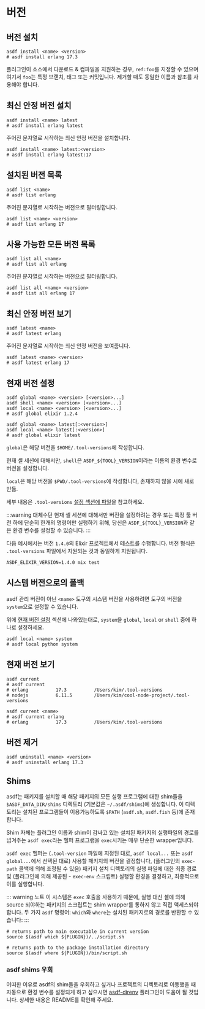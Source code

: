 # 버전

## 버전 설치

```shell
asdf install <name> <version>
# asdf install erlang 17.3
```

플러그인이 소스에서 다운로드 & 컴파일을 지원하는 경우, `ref:foo`를 지정할 수 있으며 여기서 `foo`는 특정 브랜치, 태그 또는 커밋입니다. 제거할 때도 동일한 이름과 참조를 사용해야 합니다.

## 최신 안정 버전 설치

```shell
asdf install <name> latest
# asdf install erlang latest
```

주어진 문자열로 시작하는 최신 안정 버전을 설치합니다.

```shell
asdf install <name> latest:<version>
# asdf install erlang latest:17
```

## 설치된 버전 목록

```shell
asdf list <name>
# asdf list erlang
```

주어진 문자열로 시작하는 버전으로 필터링합니다.

```shell
asdf list <name> <version>
# asdf list erlang 17
```

## 사용 가능한 모든 버전 목록

```shell
asdf list all <name>
# asdf list all erlang
```

주어진 문자열로 시작하는 버전으로 필터링합니다.

```shell
asdf list all <name> <version>
# asdf list all erlang 17
```

## 최신 안정 버전 보기

```shell
asdf latest <name>
# asdf latest erlang
```

주어진 문자열로 시작하는 최신 안정 버전을 보여줍니다.

```shell
asdf latest <name> <version>
# asdf latest erlang 17
```

## 현재 버전 설정 <a id='현재-버전-설정'></a>

```shell
asdf global <name> <version> [<version>...]
asdf shell <name> <version> [<version>...]
asdf local <name> <version> [<version>...]
# asdf global elixir 1.2.4

asdf global <name> latest[:<version>]
asdf local <name> latest[:<version>]
# asdf global elixir latest
```

`global`은 해당 버전을 `$HOME/.tool-versions`에 작성합니다.

현재 셸 세션에 대해서만, `shell`은 `ASDF_${TOOL}_VERSION`이라는 이름의 환경 변수로 버전을 설정합니다.

`local`은 해당 버전을 `$PWD/.tool-versions`에 작성합니다, 존재하지 않을 시에 새로 만듦.

세부 내용은 `.tool-versions` [설정 섹션에 파일](/ko-kr/manage/configuration.md)을 참고하세요.

:::warning 대체수단
현재 셸 세션에 대해서만 버전을 설정하려는 경우
또는 특정 툴 버전 하에 단순히 한개의 명령어만 실행하기 위해, 당신은
`ASDF_${TOOL}_VERSION`과 같은 환경 변수를 설정할 수 있습니다.
:::

다음 예시에서는 버전 `1.4.0`의 Elixir 프로젝트에서 테스트를 수행합니다.
버전 형식은 `.tool-versions` 파일에서 지원되는 것과 동일하게 지원됩니다.

```shell
ASDF_ELIXIR_VERSION=1.4.0 mix test
```

## 시스템 버전으로의 폴백

asdf 관리 버전이 아닌 `<name>` 도구의 시스템 버전을 사용하려면 도구의 버전을 `system`으로 설정할 수 있습니다.

위에 [현재 버전 설정](#현재-버전-설정) 섹션에 나와있는대로, `system`을 `global`, `local` or `shell` 중에 하나로 설정하세요.

```shell
asdf local <name> system
# asdf local python system
```

## 현재 버전 보기

```shell
asdf current
# asdf current
# erlang          17.3          /Users/kim/.tool-versions
# nodejs          6.11.5        /Users/kim/cool-node-project/.tool-versions

asdf current <name>
# asdf current erlang
# erlang          17.3          /Users/kim/.tool-versions
```

## 버전 제거

```shell
asdf uninstall <name> <version>
# asdf uninstall erlang 17.3
```

## Shims

asdf는 패키지를 설치할 때 해당 패키지의 모든 실행 프로그램에 대한 shim들을 `$ASDF_DATA_DIR/shims` 디렉토리 (기본값은 `~/.asdf/shims`)에 생성합니다. 이 디렉토리는 설치된 프로그램들이 이용가능하도록 `$PATH` (`asdf.sh`, `asdf.fish` 등)에 존재합니다.

Shim 자체는 플러그인 이름과 shim이 감싸고 있는 설치된 패키지의 실행파일의 경로를 넘겨주는 `asdf exec`라는 헬퍼 프로그램을 `exec`시키는 매우 단순한 wrapper입니다.

`asdf exec` 헬퍼는 (`.tool-version` 파일에 지정된 대로, `asdf local...` 또는 `asdf global...`에서 선택된 대로) 사용할 패키지의 버전을 결정합니다, (플러그인의 `exec-path` 콜백에 의해 조정될 수 있음) 패키지 설치 디렉토리의 실행 파일에 대한 최종 경로 및 (플러그인에 의해 제공된 - `exec-env` 스크립트) 실행할 환경을 결정하고, 최종적으로 이를 실행합니다.

::: warning 노트
이 시스템은 `exec` 호출을 사용하기 때문에, 실행 대신 셸에 의해 source 되야하는 패키지의 스크립트는 shim wrapper를 통하지 않고 직접 액세스되야 합니다. 두 가지 `asdf` 명령어: `which`와 `where`는 설치된 패키지로의 경로를 반환할 수 있습니다:
:::

```shell
# returns path to main executable in current version
source $(asdf which ${PLUGIN})/../script.sh

# returns path to the package installation directory
source $(asdf where ${PLUGIN})/bin/script.sh
```

### asdf shims 우회

어떠한 이유로 asdf의 shim들을 우회하고 싶거나 프로젝트의 디렉토리로 이동했을 때 자동으로 환경 변수를 설정되게 하고 싶으시면 [asdf-direnv](https://github.com/asdf-community/asdf-direnv) 플러그인이 도움이 될 것입니다. 상세한 내용은 README를 확인해 주세요.
